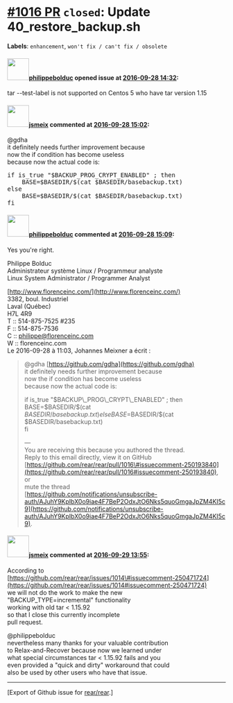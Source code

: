 [\#1016 PR](https://github.com/rear/rear/pull/1016) `closed`: Update 40\_restore\_backup.sh
===========================================================================================

**Labels**: `enhancement`, `won't fix / can't fix / obsolete`

#### <img src="https://avatars.githubusercontent.com/u/10199395?v=4" width="50">[philippebolduc](https://github.com/philippebolduc) opened issue at [2016-09-28 14:32](https://github.com/rear/rear/pull/1016):

tar --test-label is not supported on Centos 5 who have tar version 1.15

#### <img src="https://avatars.githubusercontent.com/u/1788608?u=925fc54e2ce01551392622446ece427f51e2f0ce&v=4" width="50">[jsmeix](https://github.com/jsmeix) commented at [2016-09-28 15:02](https://github.com/rear/rear/pull/1016#issuecomment-250193840):

@gdha  
it definitely needs further improvement because  
now the if condition has become useless  
because now the actual code is:

<pre>
if is_true "$BACKUP_PROG_CRYPT_ENABLED" ; then
    BASE=$BASEDIR/$(cat $BASEDIR/basebackup.txt)
else
    BASE=$BASEDIR/$(cat $BASEDIR/basebackup.txt)
fi
</pre>

#### <img src="https://avatars.githubusercontent.com/u/10199395?v=4" width="50">[philippebolduc](https://github.com/philippebolduc) commented at [2016-09-28 15:09](https://github.com/rear/rear/pull/1016#issuecomment-250196015):

Yes you're right.

Philippe Bolduc  
Administrateur système Linux / Programmeur analyste  
Linux System Administrator / Programmer Analyst

[http://www.florenceinc.com/](http://www.florenceinc.com/)  
3382, boul. Industriel  
Laval (Québec)  
H7L 4R9  
T :: 514-875-7525 \#235  
F :: 514-875-7536  
C :: <philippe@florenceinc.com>  
W :: florenceinc.com  
Le 2016-09-28 à 11:03, Johannes Meixner a écrit :

> @gdha [https://github.com/gdha](https://github.com/gdha)  
> it definitely needs further improvement because  
> now the if condition has become useless  
> because now the actual code is:
>
> if is\_true "$BACKUP\_PROG\_CRYPT\_ENABLED" ; then  
> BASE=$BASEDIR/$(cat $BASEDIR/basebackup.txt)  
> else  
> BASE=$BASEDIR/$(cat $BASEDIR/basebackup.txt)  
> fi
>
> —  
> You are receiving this because you authored the thread.  
> Reply to this email directly, view it on GitHub  
> [https://github.com/rear/rear/pull/1016\#issuecomment-250193840](https://github.com/rear/rear/pull/1016#issuecomment-250193840),
> or  
> mute the thread  
> [https://github.com/notifications/unsubscribe-auth/AJuhY9KpIbX0o9iae4F7BeP2OdxJtO6Nks5quoGmgaJpZM4KI5c9](https://github.com/notifications/unsubscribe-auth/AJuhY9KpIbX0o9iae4F7BeP2OdxJtO6Nks5quoGmgaJpZM4KI5c9).

#### <img src="https://avatars.githubusercontent.com/u/1788608?u=925fc54e2ce01551392622446ece427f51e2f0ce&v=4" width="50">[jsmeix](https://github.com/jsmeix) commented at [2016-09-29 13:55](https://github.com/rear/rear/pull/1016#issuecomment-250472809):

According to  
[https://github.com/rear/rear/issues/1014\#issuecomment-250471724](https://github.com/rear/rear/issues/1014#issuecomment-250471724)  
we will not do the work to make the new  
"BACKUP\_TYPE=incremental" functionality  
working with old tar &lt; 1.15.92  
so that I close this currently incomplete  
pull request.

@philippebolduc  
nevertheless many thanks for your valuable contribution  
to Relax-and-Recover because now we learned under  
what special circumstances tar &lt; 1.15.92 fails and you  
even provided a "quick and dirty" workaround that could  
also be used by other users who have that issue.

------------------------------------------------------------------------

\[Export of Github issue for
[rear/rear](https://github.com/rear/rear).\]
